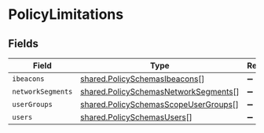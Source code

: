 # PolicyLimitations


## Fields

| Field                                                                                               | Type                                                                                                | Required                                                                                            | Description                                                                                         |
| --------------------------------------------------------------------------------------------------- | --------------------------------------------------------------------------------------------------- | --------------------------------------------------------------------------------------------------- | --------------------------------------------------------------------------------------------------- |
| `ibeacons`                                                                                          | [shared.PolicySchemasIbeacons](../../../sdk/models/shared/policyschemasibeacons.md)[]               | :heavy_minus_sign:                                                                                  | N/A                                                                                                 |
| `networkSegments`                                                                                   | [shared.PolicySchemasNetworkSegments](../../../sdk/models/shared/policyschemasnetworksegments.md)[] | :heavy_minus_sign:                                                                                  | N/A                                                                                                 |
| `userGroups`                                                                                        | [shared.PolicySchemasScopeUserGroups](../../../sdk/models/shared/policyschemasscopeusergroups.md)[] | :heavy_minus_sign:                                                                                  | N/A                                                                                                 |
| `users`                                                                                             | [shared.PolicySchemasUsers](../../../sdk/models/shared/policyschemasusers.md)[]                     | :heavy_minus_sign:                                                                                  | N/A                                                                                                 |